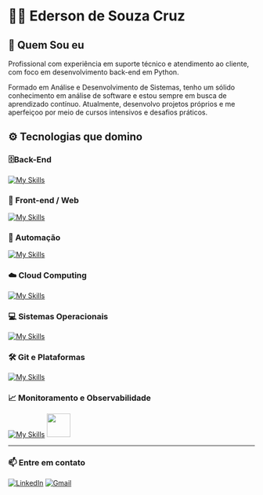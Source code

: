 # 👨‍💻 Ederson de Souza Cruz

## 🧠 Quem Sou eu

Profissional com experiência em suporte técnico e atendimento ao cliente, com foco em desenvolvimento back-end em Python. 

Formado em Análise e Desenvolvimento de Sistemas, tenho um sólido conhecimento em análise de software e estou sempre em busca de aprendizado contínuo. Atualmente, desenvolvo projetos próprios e me aperfeiçoo por meio de cursos intensivos e desafios práticos.


## ⚙️ Tecnologias que domino

### 🗄️Back-End

[![My Skills](https://skillicons.dev/icons?i=py,qt,django,sqlite&theme=dark)](https://skillicons.dev)

### 🎨 Front-end / Web  

[![My Skills](https://skillicons.dev/icons?i=html,css,js&theme=dark)](https://skillicons.dev)

### 🔁 Automação

[![My Skills](https://skillicons.dev/icons?i=selenium,ansible,docker&theme=dark)](https://skillicons.dev)

### ☁️ Cloud Computing

[![My Skills](https://skillicons.dev/icons?i=aws,gcp,azure&theme=dark)](https://skillicons.dev)

### 💻 Sistemas Operacionais 

[![My Skills](https://skillicons.dev/icons?i=linux,windows&theme=dark)](https://skillicons.dev)

### 🛠️ Git e Plataformas

[![My Skills](https://skillicons.dev/icons?i=git,github,gitlab&theme=dark)](https://skillicons.dev)

### 📈 Monitoramento e Observabilidade

[![My Skills](https://skillicons.dev/icons?i=grafana&theme=dark)](https://skillicons.dev)
<img src="https://cdn.jsdelivr.net/gh/homarr-labs/dashboard-icons/svg/zabbix.svg" width="48">



---

### 📫 Entre em contato

[![LinkedIn](https://img.shields.io/badge/LinkedIn-blue?style=for-the-badge&logo=linkedin&logoColor=white)](https://linkedin.com/in/edersoncruz)
[![Gmail](https://img.shields.io/badge/Gmail-D14836?style=for-the-badge&logo=gmail&logoColor=white)](mailto:edersoncruz1337@gmail.com)


